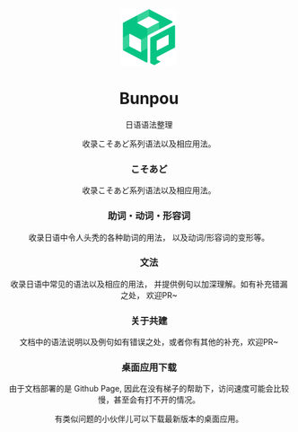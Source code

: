 <!--
 * @Author: haifeng.lu haifeng.lu@ly.com
 * @Date: 2023-06-08 15:34:23
 * @LastEditors: haifeng.lu haifeng.lu@ly.com
 * @LastEditTime: 2023-08-24 15:18:55
 * @FilePath: /bunpou/README.md
 * @Description: 
 * 
-->

<div align=center><img src='./public/imgs/BP.svg' width=100 /></div>

<h1 align=center> Bunpou </h1>

<p align=center>日语语法整理</p>

<p align=center>收录こそあど系列语法以及相应用法。</p>

<h3 align=center>こそあど</h3>

<p align=center>收录こそあど系列语法以及相应用法。</p>

<h3 align=center>助词・动词・形容词</h3>

<p align=center>收录日语中令人头秃的各种助词的用法， 以及动词/形容词的变形等。</p>

<h3 align=center>文法</h3>

<p align=center>收录日语中常见的语法以及相应的用法， 并提供例句以加深理解。如有补充错漏之处， 欢迎PR~</p>

<h3 align=center>关于共建</h3>

<p align=center>文档中的语法说明以及例句如有错误之处，或者你有其他的补充，欢迎PR~</p>

<h3 align=center>桌面应用下载</h3>

<p align=center>由于文档部署的是 Github Page, 因此在没有梯子的帮助下，访问速度可能会比较慢，甚至会有打不开的情况。</p>

<p align=center>有类似问题的小伙伴儿可以下载最新版本的桌面应用。</p>
